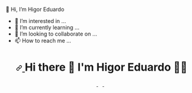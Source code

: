 👋 Hi, I’m Higor Eduardo
- 👀 I’m interested in ...
- 🌱 I’m currently learning ...
- 💞️ I’m looking to collaborate on ...
- 📫 How to reach me ...

<!---
bhigoreduardo/bhigoreduardo is a ✨ special ✨ repository because its `README.md` (this file) appears on your GitHub profile.
You can click the Preview link to take a look at your changes.
--->
<h1 align="center" dir="auto">
  <a id="user-content---hi-there" class="anchor" aria-hidden="true" href="#--hi-there">
    <svg class="octicon octicon-link" viewBox="0 0 16 16" version="1.1" width="16" height="16" aria-hidden="true">
      <path 
            fill-rule="evenodd" 
            d="M7.775 3.275a.75.75 0 001.06 1.06l1.25-1.25a2 2 0 112.83 2.83l-2.5 2.5a2 2 0 01-2.83 0 .75.75 0 00-1.06 1.06 3.5 3.5 0 004.95 0l2.5-2.5a3.5 3.5 0 00-4.95-4.95l-1.25 1.25zm-4.69 9.64a2 2 0 010-2.83l2.5-2.5a2 2 0 012.83 0 .75.75 0 001.06-1.06 3.5 3.5 0 00-4.95 0l-2.5 2.5a3.5 3.5 0 004.95 4.95l1.25-1.25a.75.75 0 00-1.06-1.06l-1.25 1.25a2 2 0 01-2.83 0z">
      </path>
    </svg>
  </a>
  Hi there
  <g-emoji class="g-emoji" alias="wave" fallback-src="https://github.githubassets.com/images/icons/emoji/unicode/1f44b.png">👋</g-emoji>
  I'm Higor Eduardo
  <g-emoji class="g-emoji" alias="man_technologist" fallback-src="https://github.githubassets.com/images/icons/emoji/unicode/1f468-1f4bb.png">👨‍💻</g-emoji>
</h1>

<p align="center" dir="auto">
  <a href="https://www.linkedin.com/in/bhigoreduardo/" rel="nofollow">
    <img data-canonical-src="https://img.shields.io/badge/linkedin-%230077B5.svg?&amp;style=for-the-badge&amp;logo=linkedin&amp;logoColor=white" style="max-width: 100%;">
  </a>&nbsp;&nbsp;
  
  <a href="bhigoreduardo@gmail.com/" rel="nofollow">
    <img data-canonical-src="https://img.shields.io/badge/Gmail-D14836?style=for-the-badge&logo=gmail&logoColor=white" style="max-width: 100%;">        
  </a>&nbsp;&nbsp;
</p>
